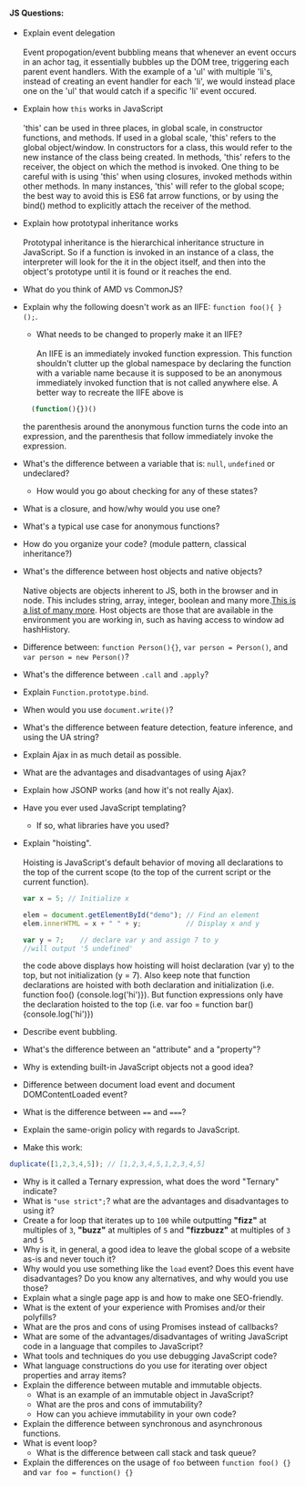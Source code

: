 #### JS Questions:

* Explain event delegation
    <br><br>Event propogation/event bubbling means that whenever an event occurs in an achor tag, it essentially bubbles up the DOM tree, triggering each parent event handlers. With the example of a 'ul' with multiple 'li's, instead of creating an event handler for each 'li', we would instead place one on the 'ul' that would catch if a specific 'li' event occured.
* Explain how `this` works in JavaScript
    <br><br>'this' can be used in three places, in global scale, in constructor functions, and methods. If used in a global scale, 'this' refers to the global object/window. In constructors for a class, this would refer to the new instance of the class being created. In methods, 'this' refers to the receiver, the object on which the method is invoked. One thing to be careful with is using 'this' when using closures, invoked methods within other methods. In many instances, 'this' will refer to the global scope; the best way to avoid this is ES6 fat arrow functions, or by using the bind() method to explicitly attach the receiver of the method.
* Explain how prototypal inheritance works
    <br><br>Prototypal inheritance is the hierarchical inheritance structure in JavaScript. So if a function is invoked in an instance of a class, the interpreter will look for the it in the object itself, and then into the object's prototype until it is found or it reaches the end.
* What do you think of AMD vs CommonJS?
* Explain why the following doesn't work as an IIFE: `function foo(){ }();`.
  * What needs to be changed to properly make it an IIFE?
  <br><br>An IIFE is an immediately invoked function expression. This function shouldn't clutter up the global namespace by declaring the function with a variable name because it is supposed to be an anonymous immediately invoked function that is not called anywhere else. A better way to recreate the IIFE above is

  ```js
    (function(){})()
  ```
  the parenthesis around the anonymous function turns the code into an expression, and the parenthesis that follow immediately invoke the expression.
* What's the difference between a variable that is: `null`, `undefined` or undeclared?
  * How would you go about checking for any of these states?


* What is a closure, and how/why would you use one?
* What's a typical use case for anonymous functions?
* How do you organize your code? (module pattern, classical inheritance?)
* What's the difference between host objects and native objects?
<br><br> Native objects are objects inherent to JS, both in the browser and in node. This includes string, array, integer, boolean and many more.<a href="http://es5.github.io/#x8">This is a list of many more</a>. Host objects are those that are available in the environment you are working in, such as having access to window ad hashHistory.
* Difference between: `function Person(){}`, `var person = Person()`, and `var person = new Person()`?
* What's the difference between `.call` and `.apply`?
* Explain `Function.prototype.bind`.
* When would you use `document.write()`?
* What's the difference between feature detection, feature inference, and using the UA string?
* Explain Ajax in as much detail as possible.
* What are the advantages and disadvantages of using Ajax?
* Explain how JSONP works (and how it's not really Ajax).
* Have you ever used JavaScript templating?
  * If so, what libraries have you used?
* Explain "hoisting".
  <br><br>Hoisting is JavaScript's default behavior of moving all declarations to the top of the current scope (to the top of the current script or the current function).
  ```js
  var x = 5; // Initialize x

  elem = document.getElementById("demo"); // Find an element
  elem.innerHTML = x + " " + y;           // Display x and y

  var y = 7;    // declare var y and assign 7 to y
  //will output '5 undefined'
  ```
  the code above displays how hoisting will hoist declaration (var y) to the top, but not initialization (y = 7). Also keep note that function declarations are hoisted with both declaration and initialization (i.e. function foo() {console.log('hi')}). But function expressions only have the declaration hoisted to the top (i.e. var foo = function bar() {console.log('hi')})
* Describe event bubbling.
* What's the difference between an "attribute" and a "property"?
* Why is extending built-in JavaScript objects not a good idea?
* Difference between document load event and document DOMContentLoaded event?
* What is the difference between `==` and `===`?
* Explain the same-origin policy with regards to JavaScript.
* Make this work:
```javascript
duplicate([1,2,3,4,5]); // [1,2,3,4,5,1,2,3,4,5]
```
* Why is it called a Ternary expression, what does the word "Ternary" indicate?
* What is `"use strict";`? what are the advantages and disadvantages to using it?
* Create a for loop that iterates up to `100` while outputting **"fizz"** at multiples of `3`, **"buzz"** at multiples of `5` and **"fizzbuzz"** at multiples of `3` and `5`
* Why is it, in general, a good idea to leave the global scope of a website as-is and never touch it?
* Why would you use something like the `load` event? Does this event have disadvantages? Do you know any alternatives, and why would you use those?
* Explain what a single page app is and how to make one SEO-friendly.
* What is the extent of your experience with Promises and/or their polyfills?
* What are the pros and cons of using Promises instead of callbacks?
* What are some of the advantages/disadvantages of writing JavaScript code in a language that compiles to JavaScript?
* What tools and techniques do you use debugging JavaScript code?
* What language constructions do you use for iterating over object properties and array items?
* Explain the difference between mutable and immutable objects.
  * What is an example of an immutable object in JavaScript?
  * What are the pros and cons of immutability?
  * How can you achieve immutability in your own code?
* Explain the difference between synchronous and asynchronous functions.
* What is event loop?
  * What is the difference between call stack and task queue?
* Explain the differences on the usage of `foo` between `function foo() {}` and `var foo = function() {}`

